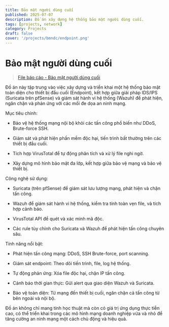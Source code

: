 ```yaml
---
title: Bảo mật người dùng cuối
published: 2025-07-07
description: Đồ án xây dựng hệ thống bảo mật người dùng cuối.
tags: [projects, network]
category: Projects
draft: false
cover: '/projects/bmndc/endpoint.png'
---
```


# Bảo mật người dùng cuối

> [File báo cáo - Bảo mật người dùng cuối](https://quangkhaihot.github.io/projects/bmndc/TranQuangKhai-22DH114583-BMNDC.pdf)

Đồ án này tập trung vào việc xây dựng và triển khai một hệ thống bảo mật toàn diện cho thiết bị đầu cuối (Endpoint), kết hợp giữa giải pháp IDS/IPS (Suricata trên pfSense) và giám sát hành vi hệ thống (Wazuh) để phát hiện, ngăn chặn và phản ứng với các mối đe dọa an ninh mạng.

Mục tiêu chính:

* Bảo vệ hệ thống mạng nội bộ khỏi các tấn công phổ biến như DDoS, Brute-force SSH.

* Giám sát và phát hiện phần mềm độc hại, tiến trình bất thường trên các thiết bị đầu cuối.

* Tích hợp VirusTotal để tự động phân tích và xử lý file nghi ngờ.

* Xây dựng mô hình bảo mật đa lớp, kết hợp giữa bảo vệ mạng và bảo vệ thiết bị.

Công nghệ sử dụng:

* Suricata (trên pfSense) để giám sát lưu lượng mạng, phát hiện và chặn tấn công.

* Wazuh để giám sát hành vi hệ thống, kiểm tra tính toàn vẹn file, và tích hợp cảnh báo.

* VirusTotal API để quét và xác minh mã độc.

* Các rule tùy chỉnh cho Suricata và Wazuh để phát hiện tấn công chuyên sâu.

Tính năng nổi bật:

* Phát hiện tấn công mạng: DDoS, SSH Brute-force, port scanning.

* Giám sát endpoint: Theo dõi tiến trình, file, log hệ thống.

* Tự động phản ứng: Xóa file độc hại, chặn IP tấn công.

* Cảnh báo thời gian thực: Gửi alert qua giao diện Wazuh và Suricata.

* Bảo vệ toàn diện: Từ mạng đến thiết bị cuối, ngăn chặn cả tấn công từ bên ngoài và nội bộ.

Đồ án không chỉ mang tính học thuật mà còn có giá trị ứng dụng thực tiễn cao, có thể triển khai trong các mô hình mạng doanh nghiệp vừa và nhỏ để tăng cường an ninh mạng một cách chủ động và hiệu quả.